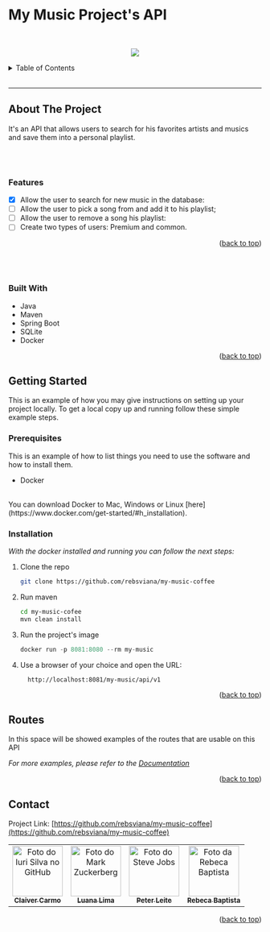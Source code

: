 <a name="readme-top"></a>

<h1 align="left"> My Music Project's API </h1>
<br>

<p align="center">
   <img src="http://img.shields.io/static/v1?label=STATUS&message=UNDER%20DEVELOPMENT&color=RED&style=for-the-badge"/>
</p>

<!-- TABLE OF CONTENTS -->
<details>
  <summary>Table of Contents</summary>
  <ol>
    <li>
      <a href="#about-the-project">About The Project</a>
      <ul>
        <li><a href="#features">Features</a></li>
      </ul>
       <ul>
        <li><a href="#built-with">Built With</a></li>
      </ul>
    </li>
    <li>
      <a href="#getting-started">Getting Started</a>
      <ul>
        <li><a href="#prerequisites">Prerequisites</a></li>
        <li><a href="#installation">Installation</a></li>
      </ul>
    </li>
    <li><a href="#routes">Routes</a></li>
    <li><a href="#Contat">Contact</a></li>
  </ol>
</details>
<br>
<hr>


<!-- ABOUT THE PROJECT -->
## About The Project

It's an API that allows users to search for his favorites artists and musics and save them into a personal playlist.

<br>
<br>




### Features
- [x]  Allow the user to search for new music in the database: 
- [ ]  Allow the user to pick a song from and add it to his playlist; 
- [ ]  Allow the user to remove a song his playlist: 
- [ ]  Create two types of users: Premium and common.

<p align="right">(<a href="#readme-top">back to top</a>)</p>

<br>
<br>


### Built With

* Java
* Maven
* Spring Boot
* SQLite
* Docker


<p align="right">(<a href="#readme-top">back to top</a>)</p>



<!-- GETTING STARTED -->
## Getting Started

This is an example of how you may give instructions on setting up your project locally.
To get a local copy up and running follow these simple example steps.
<br>

### Prerequisites

This is an example of how to list things you need to use the software and how to install them.
* Docker
<br>
You can download Docker to Mac, Windows or Linux [here](https://www.docker.com/get-started/#h_installation).

<br>


### Installation

_With the docker installed and running you can follow the next steps:_

1. Clone the repo
   ```sh
   git clone https://github.com/rebsviana/my-music-coffee
   ```
2. Run maven 
   ```sh
   cd my-music-cofee
   mvn clean install
   ```
4. Run the project's image
   ```js
   docker run -p 8081:8080 --rm my-music
   ```

5. Use a browser of your choice and open the URL:

         http://localhost:8081/my-music/api/v1

<p align="right">(<a href="#readme-top">back to top</a>)</p>



<!-- USAGE EXAMPLES -->
## Routes

In this space will be showed examples of the routes that are usable on this API

_For more examples, please refer to the [Documentation](https://example.com)_

<p align="right">(<a href="#readme-top">back to top</a>)</p>




<!-- CONTACT -->
## Contact


Project Link: [https://github.com/rebsviana/my-music-coffee](https://github.com/rebsviana/my-music-coffee)

<table>
  <tr>
    <td align="center">
      <a href="#">
        <img src="https://avatars3.githubusercontent.com/u/31936044" width="100px;" alt="Foto do Iuri Silva no GitHub"/><br>
        <sub>
          <b>Claiver Carmo</b>
        </sub>
      </a>
    </td>
    <td align="center">
      <a href="#">
        <img src="https://s2.glbimg.com/FUcw2usZfSTL6yCCGj3L3v3SpJ8=/smart/e.glbimg.com/og/ed/f/original/2019/04/25/zuckerberg_podcast.jpg" width="100px;" alt="Foto do Mark Zuckerberg"/><br>
        <sub>
          <b>Luana Lima</b>
        </sub>
      </a>
    </td>
    <td align="center">
      <a href="#">
        <img src="https://media.seudinheiro.com/cdn-cgi/image/fit=contain,width=640&,format=auto/uploads/2022/08/lebron-jams-nba-lakers-rep-1-628x353.jpg" width=100px; alt="Foto do Steve Jobs"/><br>
        <sub>
          <b>Peter Leite</b>
        </sub>
      </a>
    </td>
    <td align="center">
      <a href="#">
        <img src="https://user-images.githubusercontent.com/108896697/187672107-20aa04b1-2478-4396-862a-defcd86d1e26.jpeg" width="100px;" alt="Foto da Rebeca Baptista"/><br>
        <sub>
          <b>Rebeca Baptista</b>
        </sub>
      </a>
    </td>
  </tr>
</table>

<p align="right">(<a href="#readme-top">back to top</a>)</p>


